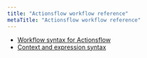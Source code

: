 ```yaml
---
title: "Actionsflow workflow reference"
metaTitle: "Actionsflow workflow reference"
---
```


- [Workflow syntax for Actionsflow](/docs/reference/0-workflow-syntax.md)
- [Context and expression syntax](/docs/reference/1-context-and-expression-syntax.md)
